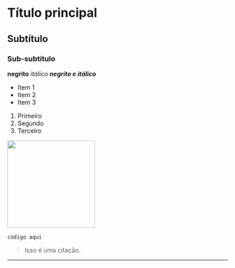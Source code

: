 # Título principal
## Subtítulo
### Sub-subtítulo
**negrito**
*itálico*
***negrito e itálico***
- Item 1
- Item 2
- Item 3
1. Primeiro
2. Segundo
3. Terceiro

<img src="https://i.imgur.com/2yaf2wb.png" width="200"/>


`código aqui`
> Isso é uma citação.
---
